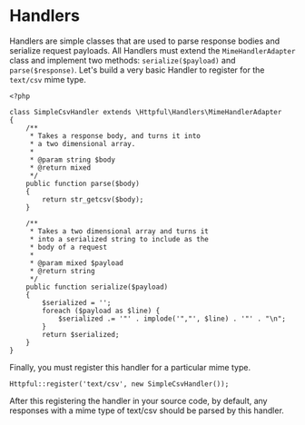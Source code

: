 # Handlers

Handlers are simple classes that are used to parse response bodies and serialize request payloads.  All Handlers must extend the `MimeHandlerAdapter` class and implement two methods: `serialize($payload)` and `parse($response)`.  Let's build a very basic Handler to register for the `text/csv` mime type.

    <?php

    class SimpleCsvHandler extends \Httpful\Handlers\MimeHandlerAdapter
    {
        /**
         * Takes a response body, and turns it into 
         * a two dimensional array.
         *
         * @param string $body
         * @return mixed
         */
        public function parse($body)
        {
            return str_getcsv($body);
        }
    
        /**
         * Takes a two dimensional array and turns it
         * into a serialized string to include as the 
         * body of a request
         *
         * @param mixed $payload
         * @return string
         */
        public function serialize($payload)
        {
            $serialized = '';
            foreach ($payload as $line) {
                $serialized .= '"' . implode('","', $line) . '"' . "\n";
            }
            return $serialized;
        }
    }


Finally, you must register this handler for a particular mime type.

    Httpful::register('text/csv', new SimpleCsvHandler());

After this registering the handler in your source code, by default, any responses with a mime type of text/csv should be parsed by this handler.
